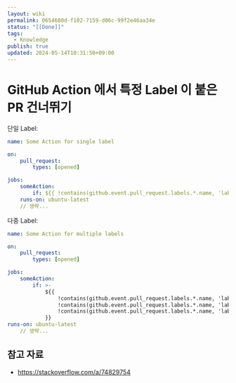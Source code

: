 ```yaml
---
layout: wiki
permalink: 0654680d-f102-7159-d06c-99f2e46aa34e
status: "[[Done]]"
tags:
  - Knowledge
publish: true
updated: 2024-05-14T10:31:50+09:00
---
```


# GitHub Action 에서 특정 Label 이 붙은 PR 건너뛰기

단일 Label:

```yaml
name: Some Action for single label

on:
	pull_request:
		types: [opened]

jobs:
	someAction:
		if: ${{ !contains(github.event.pull_request.labels.*.name, 'label_name') }}
	runs-on: ubuntu-latest
	// 생략...
```

다중 Label:
```yaml
name: Some Action for multiple labels

on:
	pull_request:
		types: [opened]

jobs:
	someAction:
		if: >-
			${{ 
				!contains(github.event.pull_request.labels.*.name, 'label_name') &&
				!contains(github.event.pull_request.labels.*.name, 'label_name2') &&
				!contains(github.event.pull_request.labels.*.name, 'label_name3')
			}}
runs-on: ubuntu-latest
	// 생략...
```

## 참고 자료

- https://stackoverflow.com/a/74829754